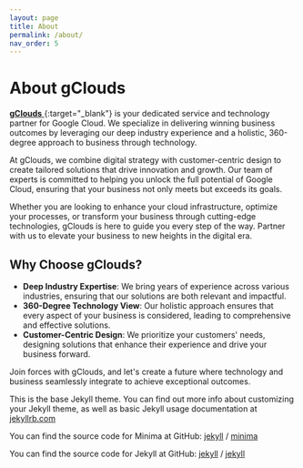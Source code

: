 ```yaml
---
layout: page
title: About
permalink: /about/
nav_order: 5
---
```


# About gClouds

[ **gClouds** ](https://www.gclouds.co.uk/){:target="_blank"} is your dedicated service and technology partner for Google Cloud.
 We specialize in delivering winning business outcomes by leveraging our deep industry experience and a holistic, 360-degree approach to business through technology.

At gClouds, we combine digital strategy with customer-centric design to create tailored solutions that drive innovation and growth. Our team of experts is committed to helping you unlock the full potential of Google Cloud, ensuring that your business not only meets but exceeds its goals.

Whether you are looking to enhance your cloud infrastructure, optimize your processes, or transform your business through cutting-edge technologies, gClouds is here to guide you every step of the way. Partner with us to elevate your business to new heights in the digital era.

## Why Choose gClouds?

- **Deep Industry Expertise**: We bring years of experience across various industries, ensuring that our solutions are both relevant and impactful.
- **360-Degree Technology View**: Our holistic approach ensures that every aspect of your business is considered, leading to comprehensive and effective solutions.
- **Customer-Centric Design**: We prioritize your customers' needs, designing solutions that enhance their experience and drive your business forward.

Join forces with gClouds, and let's create a future where technology and business seamlessly integrate to achieve exceptional outcomes.


This is the base Jekyll theme. You can find out more info about customizing your Jekyll theme, as well as basic Jekyll usage documentation at [jekyllrb.com](https://jekyllrb.com/)

You can find the source code for Minima at GitHub:
[jekyll][jekyll-organization] /
[minima](https://github.com/jekyll/minima)

You can find the source code for Jekyll at GitHub:
[jekyll][jekyll-organization] /
[jekyll](https://github.com/jekyll/jekyll)


[jekyll-organization]: https://github.com/jekyll
